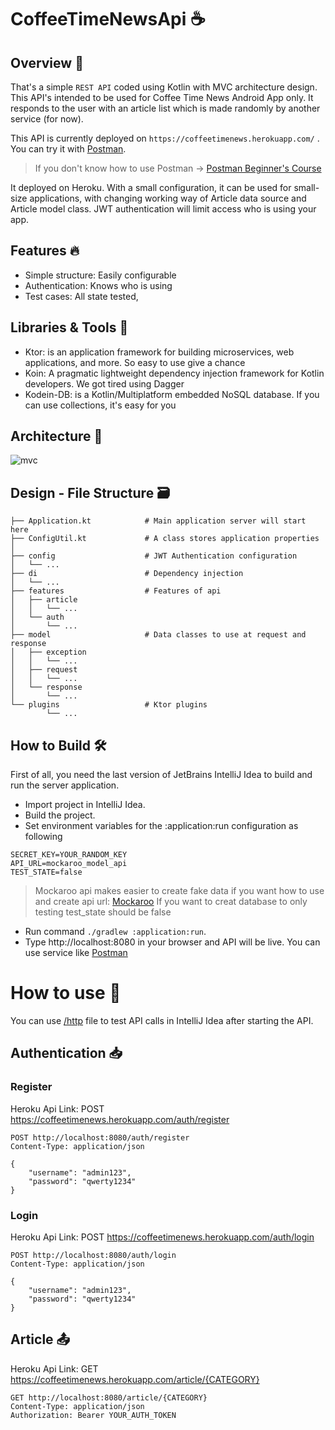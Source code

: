 # CoffeeTimeNewsApi ☕

## Overview :bookmark_tabs:
That's a simple `REST API` coded using Kotlin with MVC architecture design. This API's intended to be used for Coffee Time News Android App only. It responds to the user with an article list which is made randomly by another service (for now).

This API is currently deployed on `https://coffeetimenews.herokuapp.com/` . You can try it with [Postman](https://www.postman.com).
> If you don't know how to use Postman -> [Postman Beginner's Course](https://www.youtube.com/watch?v=VywxIQ2ZXw4)

It deployed on Heroku. With a small configuration, it can be used for small-size applications, with changing working way of Article data source and Article model class. JWT authentication will limit access who is using your app.

## Features :fire:
- Simple structure: Easily configurable
- Authentication: Knows who is using
- Test cases: All state tested,

## Libraries & Tools 🔨
- Ktor: is an application framework for building microservices, web applications, and more. So easy to use give a chance 
- Koin: A pragmatic lightweight dependency injection framework for Kotlin developers. We got tired using Dagger
- Kodein-DB: is a Kotlin/Multiplatform embedded NoSQL database. If you can use collections, it's easy for you

## Architecture 📐
![mvc](https://user-images.githubusercontent.com/61796073/147770069-5a6c3e72-865d-426e-93c3-f985dbb713b9.png)

## Design - File Structure :card_file_box:

```
├── Application.kt            # Main application server will start here
├── ConfigUtil.kt             # A class stores application properties
│ 
├── config                    # JWT Authentication configuration
│   └── ...
├── di                        # Dependency injection 
│   └── ...
├── features                  # Features of api
│   ├── article
│   │   └── ...
│   └── auth
│       └── ...
├── model                     # Data classes to use at request and response
│   ├── exception
│   │   └── ...
│   ├── request
│   │   └── ...
│   └── response
│       └── ...
└── plugins                   # Ktor plugins
        └── ...
```

## How to Build :hammer_and_wrench:
First of all, you need the last version of JetBrains IntelliJ Idea to build and run the server application.
- Import project in IntelliJ Idea.
- Build the project.
- Set environment variables for the :application:run configuration as following
```
SECRET_KEY=YOUR_RANDOM_KEY
API_URL=mockaroo_model_api              
TEST_STATE=false
```
> Mockaroo api makes easier to create fake data if you want how to use and create api url: [Mockaroo](https://www.mockaroo.com/apis)
> If you want to creat database to only testing test_state should be false
- Run command `./gradlew :application:run`.
- Type http://localhost:8080 in your browser and API will be live. You can use service like [Postman](https://www.postman.com)

# How to use :electric_plug: 
You can use [/http]() file to test API calls in IntelliJ Idea after starting the API.

## Authentication :inbox_tray:
### Register
Heroku Api Link: POST https://coffeetimenews.herokuapp.com/auth/register 
```
POST http://localhost:8080/auth/register
Content-Type: application/json

{
    "username": "admin123",
    "password": "qwerty1234"
}
```
### Login
Heroku Api Link: POST https://coffeetimenews.herokuapp.com/auth/login 
```
POST http://localhost:8080/auth/login
Content-Type: application/json

{
    "username": "admin123",
    "password": "qwerty1234"
}
```

## Article 	:outbox_tray:
Heroku Api Link: GET https://coffeetimenews.herokuapp.com/article/{CATEGORY}
```
GET http://localhost:8080/article/{CATEGORY}
Content-Type: application/json
Authorization: Bearer YOUR_AUTH_TOKEN
```
